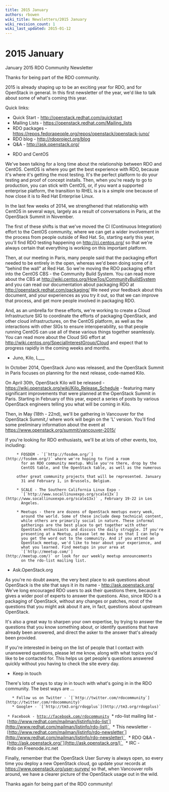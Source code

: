 ```yaml
---
title: 2015 January
authors: rbowen
wiki_title: Newsletters/2015 January
wiki_revision_count: 1
wiki_last_updated: 2015-01-12
---
```


# 2015 January

January 2015 RDO Community Newsletter

Thanks for being part of the RDO community.

2015 is already shaping up to be an exciting year for RDO, and for OpenStack in general. In this first newsletter of the year, we'd like to talk about some of what's coming this year.

Quick links:

*   Quick Start - <http://openstack.redhat.com/quickstart>
*   Mailing Lists - <https://openstack.redhat.com/Mailing_lists>
*   RDO packages - <https://repos.fedorapeople.org/repos/openstack/openstack-juno/>
*   RDO blog - <http://rdoproject.org/blog>
*   Q&A - <http://ask.openstack.org/>

<!-- -->

*   RDO and CentOS

We've been talking for a long time about the relationship between RDO and CentOS. CentOS is where you get the best experience with RDO, because it's where it's getting the most testing. It's the perfect platform to do your testing and proof of concept installs. Then, when you're ready to go to production, you can stick with CentOS, or, if you want a supported enterprise platform, the transition to RHEL is a is a simple one because of how close it is to Red Hat Enterprise Linux.

In the last few weeks of 2014, we strengthened that relationship with CentOS in several ways, largely as a result of conversations in Paris, at the OpenStack Summit in November.

The first of these shifts is that we've moved the CI (Continuous Integration) effort to the CentOS community, where we can get a wider involvement in the process from people outside of Red Hat. So, starting early this year, you'll find RDO testing happening on <http://ci.centos.org/> so that we're always certain that everything is working on this important platform.

Then, at our meeting in Paris, many people said that the packaging effort needed to be entirely in the open, whereas we'd been doing some of it "behind the wall" at Red Hat. So we're moving the RDO packaging effort into the CentOS CBS - the Community Build System. You can read more about the CBS at <http://wiki.centos.org/HowTos/CommunityBuildSystem> and you can read our documentation about packaging RDO at <http://openstack.redhat.com/packaging/> We need your feedback about this document, and your experiences as you try it out, so that we can improve that process, and get more people involved in packaging RDO.

And, as an umbrella for these efforts, we're working to create a Cloud Infrastructure SIG to coordinate the efforts of packaging OpenStack, and other cloud infrastructures, on the CentOS platform, as well as the interactions with other SIGs to ensure interoperability, so that people running CentOS can use all of these various things together seamlessly. You can read more about the Cloud SIG effort at <http://wiki.centos.org/SpecialInterestGroup/Cloud> and expect that to progress rapidly in the coming weeks and months.

*   Juno, Kilo, L___

In October 2014, OpenStack Juno was released, and the OpenStack Summit in Paris focuses on planning for the next release, code-named Kilo.

On April 30th, OpenStack Kilo will be released - <https://wiki.openstack.org/wiki/Kilo_Release_Schedule> - featuring many significant improvements that were planned at the OpenStack Summit in Paris. Starting in February of this year, expect a series of posts by various OpenStack engineers telling you what will be coming in Kilo.

Then, in May (18th - 22nd), we'll be gathering in Vancouver for the OpenStack Summit,/ where work will begin on the 'L' version. You'll find some preliminary information about the event at <https://www.openstack.org/summit/vancouver-2015/>

If you're looking for RDO enthusiasts, we'll be at lots of other events, too, including:

         * FOSDEM - `[`http://fosdem.org/`](http://fosdem.org/)` where we're hoping to find a room
           for an RDO community meetup. While you're there, drop by the
           CentOS table, and the OpenStack table, as well as the numerous
           other great community projects that will be represented. January
           31 and February 1, in Brussels, Belgium.

         * SCALE - The Southern California Linux Expo -
           `[`http://www.socallinuxexpo.org/scale13x`](http://www.socallinuxexpo.org/scale13x)` , February 19-22 in Los
           Angeles.

         * Meetups - there are dozens of OpenStack meetups every week,
           around the world. Some of these include deep technical content,
           while others are primarily social in nature. These informal
           gatherings are the best place to get together with other
           OpenStack enthusiasts and discuss the daily struggle. If you're
           presenting at a Meetup, please let me know so that I can help
           you get the word out to the community. And if you attend an
           OpenStack meetup, we'd like to hear about your experience, and
           what you learned. Find meetups in your area at
           `[`http://meetup.com/`](http://meetup.com/)` or look for our weekly meetup announcements
           on the rdo-list mailing list.

*   Ask.OpenStack.org

As you're no doubt aware, the very best place to ask questions about OpenStack is the site that says it in its name - <http://ask.openstack.org/> We've long encouraged RDO users to ask their questions there, because it gives a wider pool of experts to answer the questions. Also, since RDO is a packaging of OpenStack, without any changes or patches, most of the questions that you might ask about it are, in fact, questions about upstream OpenStack.

It's also a great way to sharpen your own expertise, by trying to answer the questions that you know something about, or identify questions that have already been answered, and direct the asker to the answer that's already been provided.

If you're interested in being on the list of people that I contact with unanswered questions, please let me know, along with what topics you'd like to be contacted for. This helps us get people's questions answered quickly without you having to check the site every day.

*   Keep in touch

There's lots of ways to stay in in touch with what's going in in the RDO community. The best ways are ...

       * Follow us on Twitter - `[`http://twitter.com/rdocommunity`](http://twitter.com/rdocommunity)` 
       * Google+ - `[`http://tm3.org/rdogplus`](http://tm3.org/rdogplus)` 
` * Facebook - `[`http://facebook.com/rdocommunity`](http://facebook.com/rdocommunity)
       * rdo-list mailing list - `[`http://www.redhat.com/mailman/listinfo/rdo-list`](http://www.redhat.com/mailman/listinfo/rdo-list)` 
       * This newsletter - `[`http://www.redhat.com/mailman/listinfo/rdo-newsletter`](http://www.redhat.com/mailman/listinfo/rdo-newsletter)` 
       * RDO Q&A - `[`http://ask.openstack.org/`](http://ask.openstack.org/)` 
       * IRC - #rdo on Freenode.irc.net

Finally, remember that the OpenStack User Survey is always open, so every time you deploy a new OpenStack cloud, go update your records at <https://www.openstack.org/user-survey/> so that, when Vancouver rolls around, we have a clearer picture of the OpenStack usage out in the wild.

Thanks again for being part of the RDO community!
